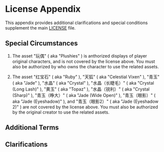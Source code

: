 # License Appendix

This appendix provides additional clarifications and special conditions 
supplement the main [LICENSE](LICENSE) file.

## Special Circumstances

1. The asset "玩偶" ( aka "Plushies" )  is anthorized displays of player original characters, and is not covered by the license above. 
   You must also be authorized by who owns the character to use the related assets.

2. The asset "红宝石" ( aka "Ruby" ), "天狐" ( aka "Celestial Vixen" ), "青玉" ( aka "Jade" ), "水晶" ( aka "Crystal" ), "水晶（长睫毛）" ( aka "Crystal (Long Lash)" ), "黄玉" ( aka "Topaz" ), "水晶（锐利）" ( aka "Crystal (Sharp)" ), "青玉（睁大）" ( aka "Jade (Wide Open)" ), "青玉（眼影）" ( aka "Jade (Eyeshadow)" ), and "青玉（眼影2）" ( aka "Jade (Eyeshadow 2)" ) are not covered by the license above. 
   You must also be authorized by the original creator to use the related assets.
   
## Additional Terms

## Clarifications